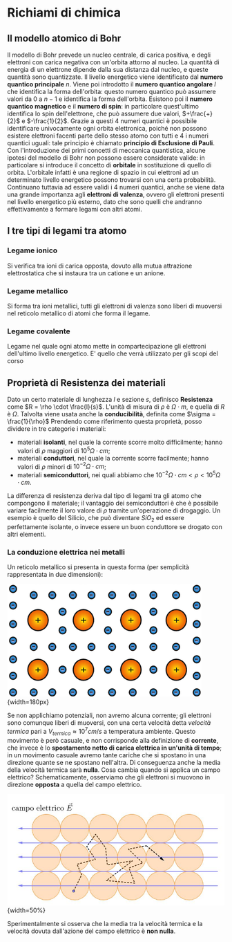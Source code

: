 # Richiami di chimica

## Il modello atomico di Bohr

Il modello di Bohr prevede un nucleo centrale, di carica positiva, e degli elettroni con carica negativa con un'orbita attorno al nucleo. La quantità di energia di un elettrone dipende dalla sua distanza dal nucleo, e queste quantità sono quantizzate. Il livello energetico viene identificato dal **numero quantico principale** $n$.
Viene poi introdotto il **numero quantico angolare** $l$ che identifica la forma dell'orbita: questo numero quantico può assumere valori da 0 a $n-1$ e identifica la forma dell'orbita. Esistono poi il **numero quantico magnetico** e il **numero di spin**: in particolare quest'ultimo identifica lo spin dell'elettrone, che può assumere due valori, $+\frac{+}{2}$ e $-\frac{1}{2}$. Grazie a questi 4 numeri quantici è possibile identificare univocamente ogni orbita elettronica, poiché non possono esistere elettroni facenti parte dello stesso atomo con tutti e 4 i numeri quantici uguali: tale principio è chiamato **principio di Esclusione di Pauli**.
Con l'introduzione dei primi concetti di meccanica quantistica, alcune ipotesi del modello di Bohr non possono essere considerate valide: in particolare si introduce il concetto di **orbitale** in sostituzione di quello di orbita. L'orbitale infatti è una regione di spazio in cui elettroni ad un determinato livello energetico possono trovarsi con una certa probabilità. Continuano tuttavia ad essere validi i 4 numeri quantici, anche se viene data una grande importanza agli **elettroni di valenza**, ovvero gli elettroni presenti nel livello energetico più esterno, dato che sono quelli che andranno effettivamente a formare legami con altri atomi.

## I tre tipi di legami tra atomo

### Legame ionico

Si verifica tra ioni di carica opposta, dovuto alla mutua attrazione elettrostatica che si instaura tra un catione e un anione.

### Legame metallico

Si forma tra ioni metallici, tutti gli elettroni di valenza sono liberi di muoversi nel reticolo metallico di atomi che forma il legame.

### Legame covalente

Legame nel quale ogni atomo mette in compartecipazione gli elettroni dell'ultimo livello energetico. E' quello che verrà utilizzato per gli scopi del corso

## Proprietà di Resistenza dei materiali

Dato un certo materiale di lunghezza $l$ e sezione $s$, definisco **Resistenza** come $R = \rho \cdot \frac{l}{s}$. L'unità di misura di $\rho$ è $\Omega \cdot m$, e quella di $R$ è $\Omega$. Talvolta viene usata anche la **conducibilità**, definita come $\sigma = \frac{1}{\rho}$
Prendendo come riferimento questa proprietà, posso dividere in tre categorie i materiali:

- materiali **isolanti**, nel quale la corrente scorre molto difficilmente; hanno valori di $\rho$ maggiori di $10^{5}  \Omega \cdot cm$;
- materiali **conduttori**, nel quale la corrente scorre facilmente; hanno valori di $\rho$ minori di $10^{-2} \Omega \cdot cm$;
- materiali **semiconduttori**, nei quali abbiamo che $10^{-2} \Omega \cdot cm < \rho < 10^{5} \Omega \cdot cm$.

La differenza di resistenza deriva dal tipo di legami tra gli atomo che compongono il materiale; il vantaggio dei semiconduttori è che è possibile variare facilmente il loro valore di $\rho$ tramite un'operazione di drogaggio. Un esempio è quello del Silicio, che può diventare $Si O_2$ ed essere perfettamente isolante, o invece essere un buon conduttore se drogato con altri elementi.

### La conduzione elettrica nei metalli

Un reticolo metallico si presenta in questa forma (per semplicità rappresentata in due dimensioni):

![Rappresentazione di un reticolo metallico](../images/00_RichiamiDiChimica/legame-metallico.png){width=180px}

Se non applichiamo potenziali, non avremo alcuna corrente; gli elettroni sono comunque liberi di muoversi, con una certa velocità detta _velocità termica_ pari a $V_{termica} \approx 10{^7}cm/s$ a temperatura ambiente. Questo movimento è però casuale, e non corrisponde alla definizione di **corrente**, che invece è lo **spostamento netto di carica elettrica in un'unità di tempo**; in un movimento casuale avremo tante cariche che si spostano in una direzione quante se ne spostano nell'altra. Di conseguenza anche la media della velocità termica sarà **nulla**. Cosa cambia quando si applica un campo elettrico?
Schematicamente, osserviamo che gli elettroni si muovono in direzione **opposta** a quella del campo elettrico.

![Reticolo metallico con l'influenza del campo elettrico](../images/00_RichiamiDiChimica/elettroneconduparabola.jpg){width=50%}

Sperimentalmente si osserva che la media tra la velocità termica e la velocità dovuta dall'azione del campo elettrico è **non nulla**.
